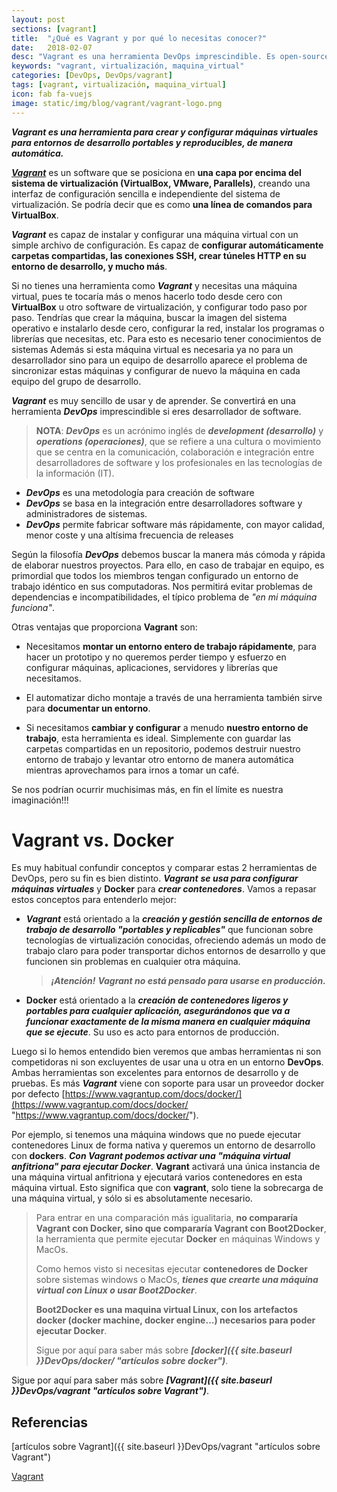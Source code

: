 ```yaml
---
layout: post
sections: [vagrant]
title:  "¿Qué es Vagrant y por qué lo necesitas conocer?"
date:   2018-02-07
desc: "Vagrant es una herramienta DevOps imprescindible. Es open-source y nos permite automatizar la creación de maquinas virtuales para entornos de desarrollo."
keywords: "vagrant, virtualización, maquina_virtual"
categories: [DevOps, DevOps/vagrant]
tags: [vagrant, virtualización, maquina_virtual]
icon: fab fa-vuejs
image: static/img/blog/vagrant/vagrant-logo.png
---
```


***Vagrant es una herramienta para crear y configurar máquinas virtuales para entornos de desarrollo portables y reproducibles, de manera automática.***

***[Vagrant](https://www.vagrantup.com "vagrant")*** es un software que se posiciona en **una capa por encima del sistema de virtualización (VirtualBox, VMware, Parallels)**, creando una interfaz de configuración sencilla e independiente del sistema de virtualización. Se podría decir que es como **una línea de comandos para VirtualBox**.

***Vagrant*** es capaz de instalar y configurar una máquina virtual con un simple archivo de configuración. Es capaz de **configurar automáticamente carpetas compartidas, las conexiones SSH, crear túneles HTTP en su entorno de desarrollo, y mucho más**.

<!--more-->

Si no tienes una herramienta como ***Vagrant*** y necesitas una máquina virtual, pues te tocaría más o menos hacerlo todo desde cero con **VirtualBox** u otro software de virtualización, y configurar todo paso por paso. Tendrías que crear la máquina, buscar la imagen del sistema operativo e instalarlo desde cero, configurar la red, instalar los programas o librerías que necesitas, etc. Para esto es necesario tener conocimientos de sistemas Además si esta máquina virtual es necesaria ya no para un desarrollador sino para un equipo de desarrollo aparece el problema de sincronizar estas máquinas y configurar de nuevo la máquina en cada equipo del grupo de desarrollo.

***Vagrant*** es muy sencillo de usar y de aprender. Se convertirá en una herramienta ***DevOps*** imprescindible si eres desarrollador de software.

> **NOTA**: ***DevOps*** es un acrónimo inglés de ***development (desarrollo)*** y ***operations (operaciones)***, que se refiere a una cultura o movimiento que se centra en la comunicación, colaboración e integración entre desarrolladores de software y los profesionales en las tecnologías de la información (IT).
> 
- ***DevOps*** es una metodología para creación de software
- ***DevOps*** se basa en la integración entre desarrolladores software y administradores de sistemas.
- ***DevOps*** permite fabricar software más rápidamente, con mayor calidad, menor coste y una altísima frecuencia de releases
 
Según la filosofía ***DevOps*** debemos buscar la manera más cómoda y rápida de elaborar nuestros proyectos. Para ello, en caso de trabajar en equipo, es primordial que todos los miembros tengan configurado un entorno de trabajo idéntico en sus computadoras. Nos permitirá evitar problemas de dependencias e incompatibilidades, el típico problema de *"en mi máquina funciona"*. 

Otras ventajas que proporciona **Vagrant** son:

- Necesitamos **montar un entorno entero de trabajo rápidamente**, para hacer un prototipo y no queremos perder tiempo y esfuerzo en configurar máquinas, aplicaciones, servidores y librerías que necesitamos.

- El automatizar dicho montaje a través de una herramienta también sirve para **documentar un entorno**.

- Si necesitamos **cambiar y configurar** a menudo **nuestro entorno de trabajo**, esta herramienta es ideal. Simplemente con guardar las carpetas compartidas en un repositorio, podemos destruir nuestro entorno de trabajo y levantar otro entorno de manera automática mientras aprovechamos para irnos a tomar un café.

Se nos podrían ocurrir muchisimas más, en fin el límite es nuestra imaginación!!!

# Vagrant vs. Docker #

Es muy habitual confundir conceptos y comparar estas 2 herramientas de DevOps, pero su fin es bien distinto. ***Vagrant*** ***se usa para configurar máquinas virtuales*** y **Docker** para ***crear contenedores***. Vamos a repasar estos conceptos para entenderlo mejor: 

- ***Vagrant*** está orientado a la ***creación y gestión sencilla de entornos de trabajo de desarrollo "portables y replicables"*** que funcionan sobre tecnologías de virtualización conocidas, ofreciendo además un modo de trabajo claro para poder transportar dichos entornos de desarrollo y que funcionen sin problemas en cualquier otra máquina.

	>  ***¡Atención!*** ***Vagrant no está pensado para usarse en producción.***

- **Docker** está orientado a la ***creación de contenedores ligeros y portables para cualquier aplicación, asegurándonos que va a funcionar exactamente de la misma manera en cualquier máquina que se ejecute***. Su uso es acto para entornos de producción.

Luego si lo hemos entendido bien veremos que ambas herramientas ni son competidoras ni son excluyentes de usar una u otra en un entorno **DevOps**. Ambas herramientas son excelentes para entornos de desarrollo y de pruebas. Es más ***Vagrant*** viene con soporte para usar un proveedor docker por defecto [https://www.vagrantup.com/docs/docker/](https://www.vagrantup.com/docs/docker/ "https://www.vagrantup.com/docs/docker/").

Por ejemplo, si tenemos una máquina windows que no puede ejecutar contenedores Linux de forma nativa y queremos un entorno de desarrollo con **dockers**. ***Con Vagrant podemos activar una "máquina virtual anfitriona" para ejecutar Docker***. **Vagrant** activará una única instancia de una máquina virtual anfitriona y ejecutará varios contenedores en esta máquina virtual. Esto significa que con **vagrant**, solo tiene la sobrecarga de una máquina virtual, y sólo si es absolutamente necesario.

> Para entrar en una comparación más igualitaria, **no compararía Vagrant con Docker, sino que compararía Vagrant con Boot2Docker**, la herramienta que permite ejecutar **Docker** en máquinas Windows y MacOs.
>
> Como hemos visto si necesitas ejecutar **contenedores de Docker** sobre sistemas windows o MacOs, ***tienes que crearte una máquina virtual con Linux o usar Boot2Docker***.
>
> **Boot2Docker es una maquina virtual Linux, con los artefactos docker (docker machine, docker engine...) necesarios para poder ejecutar Docker**.
>
> Sigue por aquí para saber más sobre ***[docker]({{ site.baseurl }}DevOps/docker/ "artículos sobre docker")***.

Sigue por aquí para saber más sobre ***[Vagrant]({{ site.baseurl }}DevOps/vagrant "artículos sobre Vagrant")***.

## Referencias ##

[artículos sobre Vagrant]({{ site.baseurl }}DevOps/vagrant "artículos sobre Vagrant")

[Vagrant](https://www.vagrantup.com "vagrant")